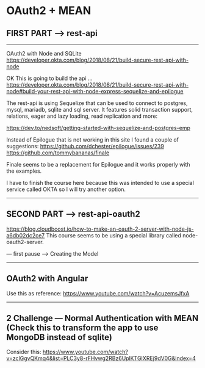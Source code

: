 # OAuth2 + MEAN

## FIRST PART  —> rest-api
***

OAuth2 with Node and SQLite https://developer.okta.com/blog/2018/08/21/build-secure-rest-api-with-node

OK This is going to build the api …
https://developer.okta.com/blog/2018/08/21/build-secure-rest-api-with-node#build-your-rest-api-with-node-express-sequelize-and-epilogue

The rest-api is using Sequelize that can be used to connect to postgres, mysql, mariadb, sqlite and sql server. It features solid transaction support, relations, eager and lazy loading, read replication and more:

https://dev.to/nedsoft/getting-started-with-sequelize-and-postgres-emp

Instead of Epilogue that is not working in this site I found a couple of suggestions:
https://github.com/dchester/epilogue/issues/239
https://github.com/tommybananas/finale

Finale seems to be a replacement for Epilogue and it works properly with the examples.

I have to finish the course here because this was intended to use a special service called OKTA so I will try another option.

***
## SECOND PART —> rest-api-oauth2


https://blog.cloudboost.io/how-to-make-an-oauth-2-server-with-node-js-a6db02dc2ce7
This course seems to be using a special library called node-oauth2-server.

— first pause —> Creating the Model 




***
## OAuth2 with Angular 
Use this as reference: https://www.youtube.com/watch?v=AcuzemsJfxA


***
## 2 Challenge — Normal Authentication with MEAN (Check this to transform the app to use MongoDB instead of sqlite)
Consider this: https://www.youtube.com/watch?v=zclGgvQKmq4&list=PLC3y8-rFHvwg2RBz6UplKTGIXREj9dV0G&index=4
